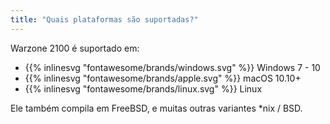 ```yaml
---
title: "Quais plataformas são suportadas?"
---
```


Warzone 2100 é suportado em:

- {{% inlinesvg "fontawesome/brands/windows.svg" %}} Windows 7 - 10
- {{% inlinesvg "fontawesome/brands/apple.svg" %}} macOS 10.10+
- {{% inlinesvg "fontawesome/brands/linux.svg" %}} Linux

Ele também compila em FreeBSD, e muitas outras variantes *nix / BSD.
